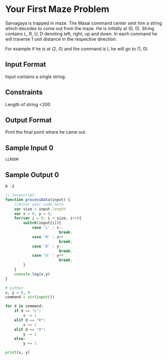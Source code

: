 # **Your First Maze Problem**

Sarvagaya is trapped in maze. The Masai command center sent him a string which decodes to come out from the maze. He is initially at (0, 0). String contains L, R, U, D denoting left, right, up and down. In each command he will traverse 1 unit distance in the respective direction.

For example if he is at (2, 0) and the command is L he will go to (1, 0).

## Input Format

Input contains a single string.

## Constraints

Length of string <200

## Output Format

Print the final point where he came out.

## Sample Input 0
```
LLRDDR
```
## Sample Output 0
```
0 -2
```
```javascript
// Javascript
function processData(input) {
    //Enter your code here
    var size = input.length
    var x = 0, y = 0;
    for(var i = 0; i < size; i++){
        switch(input[i]){
            case 'L' : x--
                        break;
            case 'R' : x++
                        break;
            case 'D' : y--
                        break;
            case 'U' : y++
                        break;
        }
    }
    console.log(x,y)
}   
```
```python
# python
x, y = 0, 0
command = str(input())

for d in command:
    if d == "L":
        x -= 1
    elif d == "R":
        x += 1
    elif d == "D":
        y -= 1
    else:
        y += 1

print(x, y)

```